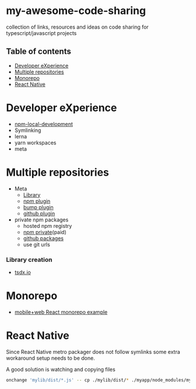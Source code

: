 # my-awesome-code-sharing
collection of links, resources and ideas on code sharing for typescript/javascript projects

## Table of contents
 - [Developer eXperience](Developer)
 - [Multiple repositories](Multiple)
 - [Monorepo](Monorepo)
 - [React Native](React)

Developer eXperience
====================
 - [npm-local-development](https://www.npmjs.com/package/npm-local-development)
 - Symlinking
 - lerna
 - yarn workspaces
 - meta

Multiple repositories
=====================
 - Meta
    - [Library](https://github.com/mateodelnorte/meta)
    - [npm plugin](https://github.com/mateodelnorte/meta-npm)
    - [bump plugin](https://github.com/patrykzurawik/meta-bump)
    - [github plugin](https://github.com/mateodelnorte/meta-gh)
 - private npm packages 
    - hosted npm registry
    - [npm private](https://docs.npmjs.com/about-private-packages)(paid) 
    - [github packages](https://levelup.gitconnected.com/private-npm-packages-in-github-package-registry-fbfda43acab3)
    - use git urls
    

### Library creation
 - [tsdx.io](https://tsdx.io/)

Monorepo
========

- [mobile+web React monorepo example](https://github.com/jlcastillo/rn-react-mobile-web-monorepo)

React Native
============
Since React Native metro packager does not follow symlinks some extra workaround setup needs to be done.

A good solution is watching and copying files

```bash
onchange 'mylib/dist/*.js' -- cp ./mylib/dist/* ./myapp/node_modules/mylib
```

